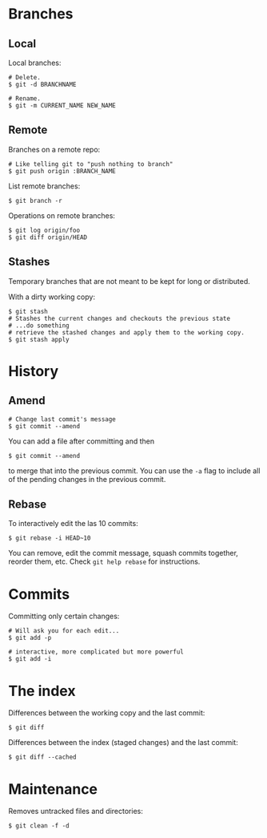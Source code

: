 # Branches

## Local

Local branches:

    # Delete.
    $ git -d BRANCHNAME

    # Rename.
    $ git -m CURRENT_NAME NEW_NAME

## Remote

Branches on a remote repo:

    # Like telling git to "push nothing to branch"
    $ git push origin :BRANCH_NAME

List remote branches:

    $ git branch -r

Operations on remote branches:

    $ git log origin/foo
    $ git diff origin/HEAD

## Stashes

Temporary branches that are not meant to be kept for long or distributed.

With a dirty working copy: 

    $ git stash
    # Stashes the current changes and checkouts the previous state
    # ...do something
    # retrieve the stashed changes and apply them to the working copy.
    $ git stash apply

# History

## Amend

    # Change last commit's message
    $ git commit --amend

You can add a file after committing and then

    $ git commit --amend

to merge that into the previous commit. You can use the `-a` flag to include
all of the pending changes in the previous commit.

## Rebase

To interactively edit the las 10 commits:

    $ git rebase -i HEAD~10

You can remove, edit the commit message, squash commits together, reorder
them, etc. Check `git help rebase` for instructions.

# Commits

Committing only certain changes:

    # Will ask you for each edit...
    $ git add -p

    # interactive, more complicated but more powerful
    $ git add -i

# The index

Differences between the working copy and the last commit:

    $ git diff

Differences between the index (staged changes) and the last commit:

    $ git diff --cached

# Maintenance

Removes untracked files and directories:

    $ git clean -f -d
